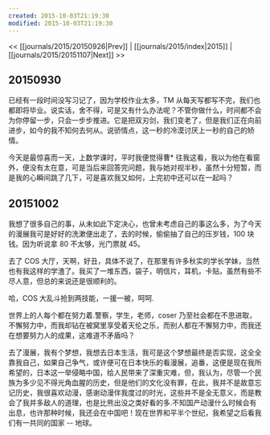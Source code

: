 ```yaml
---
created: 2015-10-03T21:19:30
modified: 2015-10-03T21:19:30
---
```


<< [[journals/2015/20150926|Prev]] | [[journals/2015/index|2015]] | [[journals/2015/20151107|Next]] >>

## 20150930

已经有一段时间没写习记了，因为学校作业太多，TM 从每天写都写不完，我们也都即将毕业。说实话，舍不得，可是又有什么办法呢？不管你做什么，时间都不会为你停留一步，只会一步步推进。它是把双刃剑，我们变老了，但是我们正在向前进步，如今的我不知何去何从。说骄情点，这一秒的冷漠讨厌上一秒的自己的矫情。

今天是最惊喜而一天，上数学课时，平时我便觉得曹\* 往我这看，我以为他在看窗外，便没有太在意，可是当后来回答完问题，我与她对视半秒，虽然十分短暂，而是我的心瞬间跳了几下，可是喜欢我又如何，上完初中还可以在一起吗？

## 20151002

我想了很多自己的事，从未如此下定决心，也曾未考虑自己的事这么多，为了今天的漫展我可是好好的洗漱便出走了，去的时候，偷偷抽了自己的压岁钱，100 块钱。因为听说拿 80 不太够，光门票就 45。

去了 COS 大厅，天啊，好丑，具体不说了，在那里有许多秋实的学长学妹，当然也有我这样的学渣了。我买了一堆东西，袋子，明信片，耳机，卡贴，虽然有些不尽人意，但总的来说还是很顺利的。

哈，COS 大乱斗抢到两技能，一援一被，呵呵.

世界上的人每个都在努力着.警察，学生，老师，coser 乃至社会都在不思进取，不懈努力中，而我却钻在被窝里享受着天伦之乐，而别人都在不懈努力中，而我还在想要努力人的成果，这难道不矛盾吗？

去了漫展，我有个梦想，我想去日本生活，我可是这个梦想最终是否实现，这全全靠我自己，如果自己争气，或许便可在日本快乐的看漫展，追番，这便是现在我所希望的，日本这一举侵略中国，给人民带来了深重灾难，但，我认为，尽管一个民族为多少见不得光角血腥的历史，但是他们的文化没有罪，在此，我并不是故意忘记历史，我很喜欢动漫，感谢动漫伴我度过的时光，这些并不是全无意义，而是教会了我并多敌人的道理，也是比熊出没之类好看的多.不知国产动漫什么时候会有出息，也许那种时候，我还会在中国吧！现在世界和平半个世纪，我希望之后看我们有一共同的国家 -- 地球。
